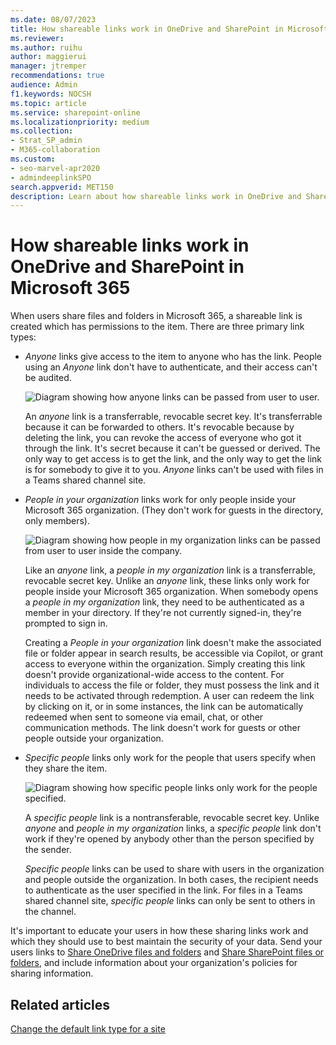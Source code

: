 ```yaml
---
ms.date: 08/07/2023
title: How shareable links work in OneDrive and SharePoint in Microsoft 365
ms.reviewer: 
ms.author: ruihu
author: maggierui
manager: jtremper
recommendations: true
audience: Admin
f1.keywords: NOCSH
ms.topic: article
ms.service: sharepoint-online
ms.localizationpriority: medium
ms.collection:  
- Strat_SP_admin
- M365-collaboration
ms.custom:
- seo-marvel-apr2020
- admindeeplinkSPO
search.appverid: MET150
description: Learn about how shareable links work in OneDrive and SharePoint in Microsoft 365.
---
```


# How shareable links work in OneDrive and SharePoint in Microsoft 365

When users share files and folders in Microsoft 365, a shareable link is created which has permissions to the item. There are three primary link types:

- *Anyone* links give access to the item to anyone who has the link. People using an *Anyone* link don't have to authenticate, and their access can't be audited.

  ![Diagram showing how anyone links can be passed from user to user.](media/DMC_SharePointSharingLinks_Anyone.png)
      
  An *anyone* link is a transferrable, revocable secret key. It's transferrable because it can be forwarded to others. It's revocable because by deleting the link, you can revoke the access of everyone who got it through the link. It's secret because it can't be guessed or derived. The only way to get access is to get the link, and the only way to get the link is for somebody to give it to you. *Anyone* links can't be used with files in a Teams shared channel site.


- *People in your organization* links work for only people inside your Microsoft 365 organization. (They don't work for guests in the directory, only members).  

  ![Diagram showing how people in my organization links can be passed from user to user inside the company.](media/DMC_SharePointSharingLinks_PeopleInYourOrganization.png)
  
  Like an *anyone* link, a *people in my organization* link is a transferrable, revocable secret key. Unlike an *anyone* link, these links only work for people inside your Microsoft 365 organization. When somebody opens a *people in my organization* link, they need to be authenticated as a member in your directory. If they're not currently signed-in, they're prompted to sign in. 

  Creating a *People in your organization* link doesn't make the associated file or folder appear in search results, be accessible via Copilot, or grant access to everyone within the organization. Simply creating this link doesn't provide organizational-wide access to the content. For individuals to access the file or folder, they must possess the link and it needs to be activated through redemption. A user can redeem the link by clicking on it, or in some instances, the link can be automatically redeemed when sent to someone via email, chat, or other communication methods. The link doesn't work for guests or other people outside your organization.
  
- *Specific people* links only work for the people that users specify when they share the item.  

  ![Diagram showing how specific people links only work for the people specified.](media/DMC_SharePointSharingLinks_Specific.png)

  A *specific people* link is a nontransferable, revocable secret key. Unlike *anyone* and *people in my organization* links, a *specific people* link don't work if they're opened by anybody other than the person specified by the sender.  
  
  *Specific people* links can be used to share with users in the organization and people outside the organization. In both cases, the recipient needs to authenticate as the user specified in the link. For files in a Teams shared channel site, *specific people* links can only be sent to others in the channel.

It's important to educate your users in how these sharing links work and which they should use to best maintain the security of your data. Send your users links to [Share OneDrive files and folders](https://support.office.com/article/9fcc2f7d-de0c-4cec-93b0-a82024800c07) and [Share SharePoint files or folders](https://support.office.com/article/1fe37332-0f9a-4719-970e-d2578da4941c), and include information about your organization's policies for sharing information.

## Related articles

[Change the default link type for a site](change-default-sharing-link.md)
